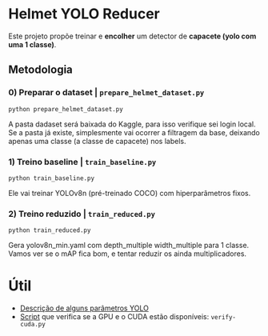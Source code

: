 # Helmet YOLO Reducer

Este projeto propõe treinar e **encolher** um detector de **capacete (yolo com uma 1 classe)**.

##  Metodologia
### 0) Preparar o dataset | `prepare_helmet_dataset.py`
`python prepare_helmet_dataset.py`

A pasta dadaset será baixada do Kaggle, para isso verifique sei login local. Se a pasta já existe, simplesmente vai ocorrer a filtragem da base, deixando apenas uma classe (a classe de capacete) nos labels.

### 1) Treino baseline | `train_baseline.py`
`python train_baseline.py`

Ele vai treinar YOLOv8n (pré-treinado COCO) com hiperparâmetros fixos.

### 2) Treino reduzido | `train_reduced.py`
`python train_reduced.py`

Gera yolov8n_min.yaml com depth_multiple width_multiple para 1 classe. Vamos ver se o mAP fica bom, e tentar reduzir os ainda multiplicadores.

# Útil
* [Descrição de alguns parâmetros YOLO](./YOLO.md)
* [Script](./verify-cuda.py) que verifica se a GPU e o CUDA estão disponíveis: `verify-cuda.py`